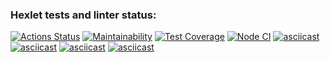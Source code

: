 ### Hexlet tests and linter status:
[![Actions Status](https://github.com/KBelonozhko/frontend-project-46/workflows/hexlet-check/badge.svg)](https://github.com/KBelonozhko/frontend-project-46/actions)
[![Maintainability](https://api.codeclimate.com/v1/badges/5dd521d3df63eae0008c/maintainability)](https://codeclimate.com/github/KBelonozhko/frontend-project-46/maintainability)
[![Test Coverage](https://api.codeclimate.com/v1/badges/5dd521d3df63eae0008c/test_coverage)](https://codeclimate.com/github/KBelonozhko/frontend-project-46/test_coverage)
[![Node CI](https://github.com/KBelonozhko/frontend-project-46/actions/workflows/nodejs.yml/badge.svg)](https://github.com/KBelonozhko/frontend-project-46/actions/workflows/nodejs.yml)
[![asciicast](https://asciinema.org/a/K68duHIh643fHyXg7dFEFCky4.svg)](https://asciinema.org/a/K68duHIh643fHyXg7dFEFCky4)
[![asciicast](https://asciinema.org/a/pAkpxuWTWmLNiaX7eRfhCbsTa.svg)](https://asciinema.org/a/pAkpxuWTWmLNiaX7eRfhCbsTa)
[![asciicast](https://asciinema.org/a/AusnzCI48s4nlknNxiT608ENl.svg)](https://asciinema.org/a/AusnzCI48s4nlknNxiT608ENl)
[![asciicast](https://asciinema.org/a/fnsv64V3fRih3DVxCCQS5NMHn.svg)](https://asciinema.org/a/fnsv64V3fRih3DVxCCQS5NMHn)